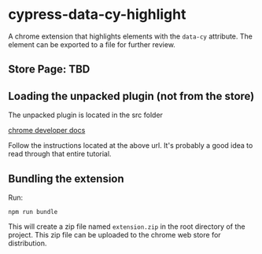 # cypress-data-cy-highlight

A chrome extension that highlights elements with the `data-cy` attribute. The element can be exported to a file for further review.


## Store Page: TBD


## Loading the unpacked plugin (not from the store)

The unpacked plugin is located in the src folder

[chrome developer docs](https://developer.chrome.com/docs/extensions/get-started/tutorial/hello-world#load-unpacked)

Follow the instructions located at the above url. It's probably a good idea to read through that entire tutorial.

## Bundling the extension

Run:

```
npm run bundle
```

This will create a zip file named `extension.zip` in the root directory of the project. This zip file can be uploaded to the chrome web store for distribution.
